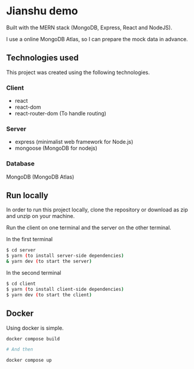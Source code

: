 # Jianshu demo

Built with the MERN stack (MongoDB, Express, React and NodeJS).

I use a online MongoDB Atlas, so I can prepare the mock data in advance.

## Technologies used

This project was created using the following technologies.

### Client

- react
- react-dom
- react-router-dom (To handle routing)

### Server

- express (minimalist web framework for Node.js)
- mongoose (MongoDB for nodejs)

### Database

MongoDB (MongoDB Atlas)

## Run locally

In order to run this project locally, clone the repository or download as zip and unzip on your machine.

Run the client on one terminal and the server on the other terminal.

In the first terminal

```bash
$ cd server
$ yarn (to install server-side dependencies)
& yarn dev (to start the server)
```

In the second terminal

```bash
$ cd client
$ yarn (to install client-side dependencies)
$ yarn dev (to start the client)
```

## Docker

Using docker is simple.

```bash
docker compose build

# And then

docker compose up
```

